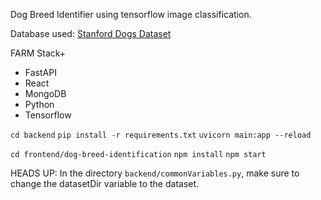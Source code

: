 Dog Breed Identifier using tensorflow image classification. 

Database used: [Stanford Dogs Dataset](https://www.kaggle.com/datasets/jessicali9530/stanford-dogs-dataset)

FARM Stack+
- FastAPI
- React
- MongoDB
- Python
- Tensorflow

`cd backend`
`pip install -r requirements.txt`
`uvicorn main:app --reload`

`cd frontend/dog-breed-identification`
`npm install`
`npm start`

HEADS UP:
In the directory `backend/commonVariables.py`, make sure to change the datasetDir variable to the dataset.
